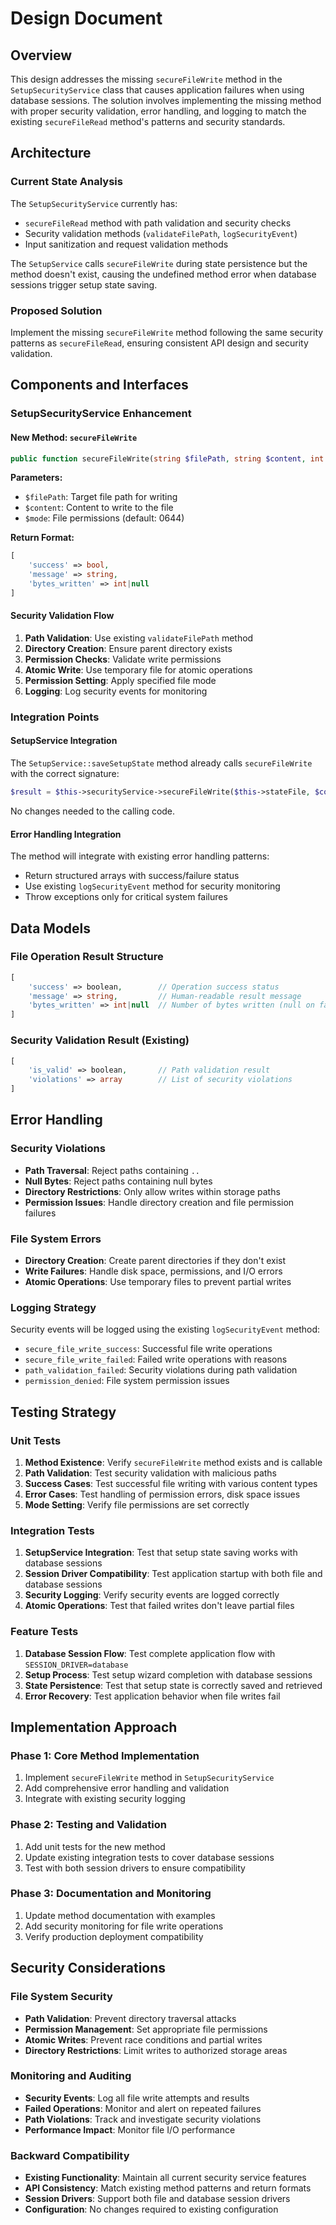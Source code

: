 # Design Document

## Overview

This design addresses the missing `secureFileWrite` method in the `SetupSecurityService` class that causes application failures when using database sessions. The solution involves implementing the missing method with proper security validation, error handling, and logging to match the existing `secureFileRead` method's patterns and security standards.

## Architecture

### Current State Analysis

The `SetupSecurityService` currently has:
- `secureFileRead` method with path validation and security checks
- Security validation methods (`validateFilePath`, `logSecurityEvent`)
- Input sanitization and request validation methods

The `SetupService` calls `secureFileWrite` during state persistence but the method doesn't exist, causing the undefined method error when database sessions trigger setup state saving.

### Proposed Solution

Implement the missing `secureFileWrite` method following the same security patterns as `secureFileRead`, ensuring consistent API design and security validation.

## Components and Interfaces

### SetupSecurityService Enhancement

#### New Method: `secureFileWrite`

```php
public function secureFileWrite(string $filePath, string $content, int $mode = 0644): array
```

**Parameters:**
- `$filePath`: Target file path for writing
- `$content`: Content to write to the file
- `$mode`: File permissions (default: 0644)

**Return Format:**
```php
[
    'success' => bool,
    'message' => string,
    'bytes_written' => int|null
]
```

#### Security Validation Flow

1. **Path Validation**: Use existing `validateFilePath` method
2. **Directory Creation**: Ensure parent directory exists
3. **Permission Checks**: Validate write permissions
4. **Atomic Write**: Use temporary file for atomic operations
5. **Permission Setting**: Apply specified file mode
6. **Logging**: Log security events for monitoring

### Integration Points

#### SetupService Integration

The `SetupService::saveSetupState` method already calls `secureFileWrite` with the correct signature:

```php
$result = $this->securityService->secureFileWrite($this->stateFile, $content, 0644);
```

No changes needed to the calling code.

#### Error Handling Integration

The method will integrate with existing error handling patterns:
- Return structured arrays with success/failure status
- Use existing `logSecurityEvent` method for security monitoring
- Throw exceptions only for critical system failures

## Data Models

### File Operation Result Structure

```php
[
    'success' => boolean,        // Operation success status
    'message' => string,         // Human-readable result message
    'bytes_written' => int|null  // Number of bytes written (null on failure)
]
```

### Security Validation Result (Existing)

```php
[
    'is_valid' => boolean,       // Path validation result
    'violations' => array        // List of security violations
]
```

## Error Handling

### Security Violations

- **Path Traversal**: Reject paths containing `..`
- **Null Bytes**: Reject paths containing null bytes
- **Directory Restrictions**: Only allow writes within storage paths
- **Permission Issues**: Handle directory creation and file permission failures

### File System Errors

- **Directory Creation**: Create parent directories if they don't exist
- **Write Failures**: Handle disk space, permissions, and I/O errors
- **Atomic Operations**: Use temporary files to prevent partial writes

### Logging Strategy

Security events will be logged using the existing `logSecurityEvent` method:

- `secure_file_write_success`: Successful file write operations
- `secure_file_write_failed`: Failed write operations with reasons
- `path_validation_failed`: Security violations during path validation
- `permission_denied`: File system permission issues

## Testing Strategy

### Unit Tests

1. **Method Existence**: Verify `secureFileWrite` method exists and is callable
2. **Path Validation**: Test security validation with malicious paths
3. **Success Cases**: Test successful file writing with various content types
4. **Error Cases**: Test handling of permission errors, disk space issues
5. **Mode Setting**: Verify file permissions are set correctly

### Integration Tests

1. **SetupService Integration**: Test that setup state saving works with database sessions
2. **Session Driver Compatibility**: Test application startup with both file and database sessions
3. **Security Logging**: Verify security events are logged correctly
4. **Atomic Operations**: Test that failed writes don't leave partial files

### Feature Tests

1. **Database Session Flow**: Test complete application flow with `SESSION_DRIVER=database`
2. **Setup Process**: Test setup wizard completion with database sessions
3. **State Persistence**: Test that setup state is correctly saved and retrieved
4. **Error Recovery**: Test application behavior when file writes fail

## Implementation Approach

### Phase 1: Core Method Implementation

1. Implement `secureFileWrite` method in `SetupSecurityService`
2. Add comprehensive error handling and validation
3. Integrate with existing security logging

### Phase 2: Testing and Validation

1. Add unit tests for the new method
2. Update existing integration tests to cover database sessions
3. Test with both session drivers to ensure compatibility

### Phase 3: Documentation and Monitoring

1. Update method documentation with examples
2. Add security monitoring for file write operations
3. Verify production deployment compatibility

## Security Considerations

### File System Security

- **Path Validation**: Prevent directory traversal attacks
- **Permission Management**: Set appropriate file permissions
- **Atomic Writes**: Prevent race conditions and partial writes
- **Directory Restrictions**: Limit writes to authorized storage areas

### Monitoring and Auditing

- **Security Events**: Log all file write attempts and results
- **Failed Operations**: Monitor and alert on repeated failures
- **Path Violations**: Track and investigate security violations
- **Performance Impact**: Monitor file I/O performance

### Backward Compatibility

- **Existing Functionality**: Maintain all current security service features
- **API Consistency**: Match existing method patterns and return formats
- **Session Drivers**: Support both file and database session drivers
- **Configuration**: No changes required to existing configuration